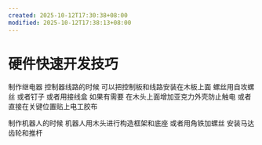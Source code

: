 ```yaml
---
created: 2025-10-12T17:30:38+08:00
modified: 2025-10-12T17:38:13+08:00
---
```


# 硬件快速开发技巧

制作继电器 控制器线路的时候 可以把控制板和线路安装在木板上面 螺丝用自攻螺丝 或者钉子 或者用接线盒 如果有需要 在木头上面增加亚克力外壳防止触电 或者直接在关键位置贴上电工胶布

制作机器人的时候 机器人用木头进行构造框架和底座 或者用角铁加螺丝 安装马达 齿轮和推杆
